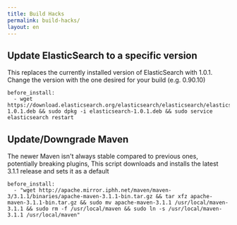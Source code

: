 ```yaml
---
title: Build Hacks
permalink: build-hacks/
layout: en
---
```


<div id="toc"></toc>

## Update ElasticSearch to a specific version

This replaces the currently installed version of ElasticSearch with 1.0.1.
Change the version with the one desired for your build (e.g. 0.90.10)

    before_install:
      - wget https://download.elasticsearch.org/elasticsearch/elasticsearch/elasticsearch-1.0.1.deb && sudo dpkg -i elasticsearch-1.0.1.deb && sudo service elasticsearch restart

## Update/Downgrade Maven

The newer Maven isn't always stable compared to previous ones, potentially
breaking plugins, This script downloads and installs the latest 3.1.1 release
and sets it as a default

    before_install:
      - "wget http://apache.mirror.iphh.net/maven/maven-3/3.1.1/binaries/apache-maven-3.1.1-bin.tar.gz && tar xfz apache-maven-3.1.1-bin.tar.gz && sudo mv apache-maven-3.1.1 /usr/local/maven-3.1.1 && sudo rm -f /usr/local/maven && sudo ln -s /usr/local/maven-3.1.1 /usr/local/maven"
